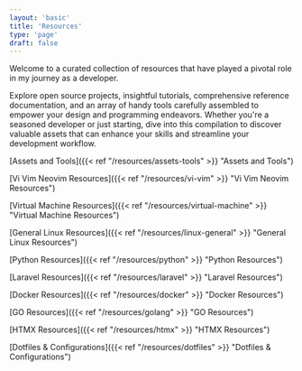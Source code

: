 ```yaml
---
layout: 'basic'
title: 'Resources'
type: 'page'
draft: false
---
```

Welcome to a curated collection of resources that have played a pivotal role in my journey as a developer. 

Explore open source projects, insightful tutorials, comprehensive reference documentation, and an array of handy tools carefully assembled to empower your design and programming endeavors. Whether you're a seasoned developer or just starting, dive into this compilation to discover valuable assets that can enhance your skills and streamline your development workflow.

[Assets and Tools]({{< ref "/resources/assets-tools" >}} "Assets and Tools")

[Vi Vim Neovim Resources]({{< ref "/resources/vi-vim" >}} "Vi Vim Neovim Resources")

[Virtual Machine Resources]({{< ref "/resources/virtual-machine" >}} "Virtual Machine Resources")

[General Linux Resources]({{< ref "/resources/linux-general" >}} "General Linux Resources")

[Python Resources]({{< ref "/resources/python" >}} "Python Resources")

[Laravel Resources]({{< ref "/resources/laravel" >}} "Laravel Resources")

[Docker Resources]({{< ref "/resources/docker" >}} "Docker Resources")

[GO Resources]({{< ref "/resources/golang" >}} "GO Resources")

[HTMX Resources]({{< ref "/resources/htmx" >}} "HTMX Resources")

[Dotfiles & Configurations]({{< ref "/resources/dotfiles" >}} "Dotfiles & Configurations")
